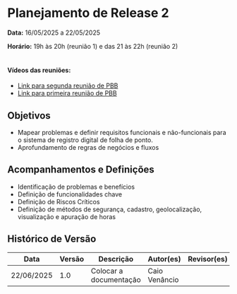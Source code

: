 # Planejamento de Release 2

**Data:** 16/05/2025 a 22/05/2025

**Horário:** 19h às 20h (reunião 1) e das 21 às 22h (reunião 2)
<br><br>

#### Vídeos das reuniões:
- [Link para segunda reunião de PBB](https://youtu.be/8dlaPWhxiy4)<br>
- [Link para primeira reunião de PBB](https://youtu.be/na62PwEKt1c)<br>

## Objetivos
- Mapear problemas e definir requisitos funcionais e não-funcionais para o sistema de registro digital de folha de ponto.
- Aprofundamento de regras de negócios e fluxos

## Acompanhamentos e Definições
- Identificação de problemas e benefícios
- Definição de funcionalidades chave
- Definição de Riscos Críticos
- Definição de métodos de segurança, cadastro, geolocalização, visualização e apuração de horas


## Histórico de Versão

| Data       | Versão | Descrição                                                                 | Autor(es)         | Revisor(es)        |
|------------|--------|---------------------------------------------------------------------------|-------------------|--------------------|
| 22/06/2025 | 1.0    |  Colocar a documentação                                                   |  Caio Venâncio    |                    |